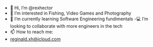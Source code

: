 - 👋 Hi, I’m @rexhector
- 👀 I’m interested in Fishing, Video Games and Photography 
- 🌱 I’m currently learning Software Engineering fundimentals 
-💻 I’m looking to collaborate with more engineers in the tech
- 📫 How to reach me: 
-   reginald.xh@icloud.com


<!---
rexhector/rexhector is a ✨ special ✨ repository because its `README.md` (this file) appears on your GitHub profile.
You can click the Preview link to take a look at your changes.
--->
